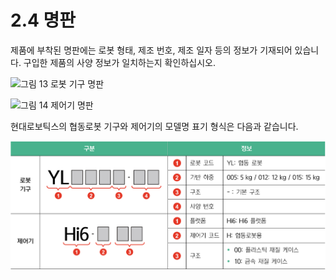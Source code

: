 ﻿# 2.4 명판

제품에 부착된 명판에는 로봇 형태, 제조 번호, 제조 일자 등의 정보가 기재되어 있습니다. 구입한 제품의 사양 정보가 일치하는지 확인하십시오.

![그림 13 로봇 기구 명판](../_assets/robot\_nameplate.png)

![그림 14 제어기 명판](../_assets/controller\_nameplate.png)

현대로보틱스의 협동로봇 기구와 제어기의 모델명 표기 형식은 다음과 같습니다.

![](../_assets/nameplate.png)
